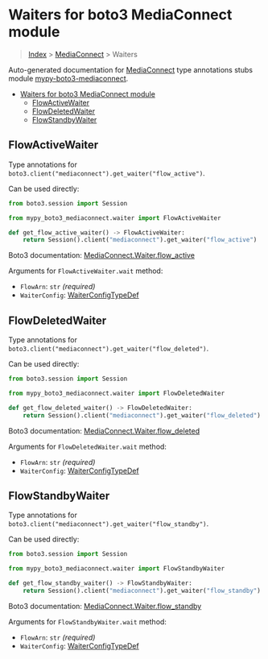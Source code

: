 <a id="waiters-for-boto3-mediaconnect-module"></a>

# Waiters for boto3 MediaConnect module

> [Index](../README.md) > [MediaConnect](./README.md) > Waiters

Auto-generated documentation for
[MediaConnect](https://boto3.amazonaws.com/v1/documentation/api/latest/reference/services/mediaconnect.html#MediaConnect)
type annotations stubs module
[mypy-boto3-mediaconnect](https://pypi.org/project/mypy-boto3-mediaconnect/).

- [Waiters for boto3 MediaConnect module](#waiters-for-boto3-mediaconnect-module)
  - [FlowActiveWaiter](#flowactivewaiter)
  - [FlowDeletedWaiter](#flowdeletedwaiter)
  - [FlowStandbyWaiter](#flowstandbywaiter)

<a id="flowactivewaiter"></a>

## FlowActiveWaiter

Type annotations for `boto3.client("mediaconnect").get_waiter("flow_active")`.

Can be used directly:

```python
from boto3.session import Session

from mypy_boto3_mediaconnect.waiter import FlowActiveWaiter

def get_flow_active_waiter() -> FlowActiveWaiter:
    return Session().client("mediaconnect").get_waiter("flow_active")
```

Boto3 documentation:
[MediaConnect.Waiter.flow_active](https://boto3.amazonaws.com/v1/documentation/api/latest/reference/services/mediaconnect.html#MediaConnect.Waiter.FlowActive)

Arguments for `FlowActiveWaiter.wait` method:

- `FlowArn`: `str` *(required)*
- `WaiterConfig`: [WaiterConfigTypeDef](./type_defs.md#waiterconfigtypedef)

<a id="flowdeletedwaiter"></a>

## FlowDeletedWaiter

Type annotations for `boto3.client("mediaconnect").get_waiter("flow_deleted")`.

Can be used directly:

```python
from boto3.session import Session

from mypy_boto3_mediaconnect.waiter import FlowDeletedWaiter

def get_flow_deleted_waiter() -> FlowDeletedWaiter:
    return Session().client("mediaconnect").get_waiter("flow_deleted")
```

Boto3 documentation:
[MediaConnect.Waiter.flow_deleted](https://boto3.amazonaws.com/v1/documentation/api/latest/reference/services/mediaconnect.html#MediaConnect.Waiter.FlowDeleted)

Arguments for `FlowDeletedWaiter.wait` method:

- `FlowArn`: `str` *(required)*
- `WaiterConfig`: [WaiterConfigTypeDef](./type_defs.md#waiterconfigtypedef)

<a id="flowstandbywaiter"></a>

## FlowStandbyWaiter

Type annotations for `boto3.client("mediaconnect").get_waiter("flow_standby")`.

Can be used directly:

```python
from boto3.session import Session

from mypy_boto3_mediaconnect.waiter import FlowStandbyWaiter

def get_flow_standby_waiter() -> FlowStandbyWaiter:
    return Session().client("mediaconnect").get_waiter("flow_standby")
```

Boto3 documentation:
[MediaConnect.Waiter.flow_standby](https://boto3.amazonaws.com/v1/documentation/api/latest/reference/services/mediaconnect.html#MediaConnect.Waiter.FlowStandby)

Arguments for `FlowStandbyWaiter.wait` method:

- `FlowArn`: `str` *(required)*
- `WaiterConfig`: [WaiterConfigTypeDef](./type_defs.md#waiterconfigtypedef)
